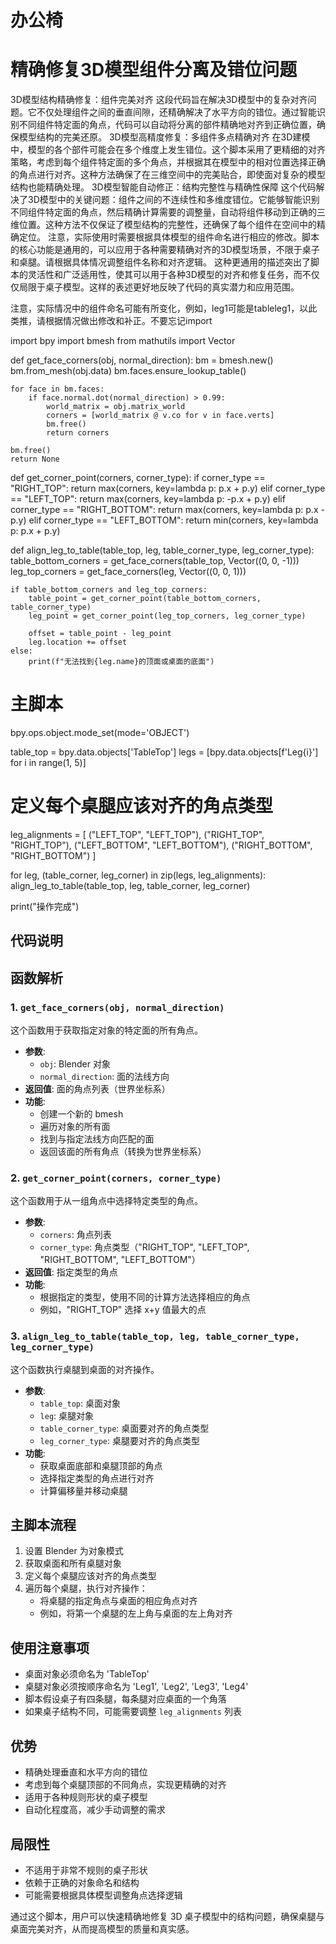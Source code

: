 # 办公椅

# 精确修复3D模型组件分离及错位问题
3D模型结构精确修复：组件完美对齐
这段代码旨在解决3D模型中的复杂对齐问题。它不仅处理组件之间的垂直间隙，还精确解决了水平方向的错位。通过智能识别不同组件特定面的角点，代码可以自动将分离的部件精确地对齐到正确位置，确保模型结构的完美还原。
3D模型高精度修复：多组件多点精确对齐
在3D建模中，模型的各个部件可能会在多个维度上发生错位。这个脚本采用了更精细的对齐策略，考虑到每个组件特定面的多个角点，并根据其在模型中的相对位置选择正确的角点进行对齐。这种方法确保了在三维空间中的完美贴合，即使面对复杂的模型结构也能精确处理。
3D模型智能自动修正：结构完整性与精确性保障
这个代码解决了3D模型中的关键问题：组件之间的不连续性和多维度错位。它能够智能识别不同组件特定面的角点，然后精确计算需要的调整量，自动将组件移动到正确的三维位置。这种方法不仅保证了模型结构的完整性，还确保了每个组件在空间中的精确定位。
注意，实际使用时需要根据具体模型的组件命名进行相应的修改。脚本的核心功能是通用的，可以应用于各种需要精确对齐的3D模型场景，不限于桌子和桌腿。请根据具体情况调整组件名称和对齐逻辑。
这种更通用的描述突出了脚本的灵活性和广泛适用性，使其可以用于各种3D模型的对齐和修复任务，而不仅仅局限于桌子模型。这样的表述更好地反映了代码的真实潜力和应用范围。

注意，实际情况中的组件命名可能有所变化，例如，leg1可能是tableleg1，以此类推，请根据情况做出修改和补正。不要忘记import

import bpy
import bmesh
from mathutils import Vector

def get_face_corners(obj, normal_direction):
    bm = bmesh.new()
    bm.from_mesh(obj.data)
    bm.faces.ensure_lookup_table()
    
    for face in bm.faces:
        if face.normal.dot(normal_direction) > 0.99:
            world_matrix = obj.matrix_world
            corners = [world_matrix @ v.co for v in face.verts]
            bm.free()
            return corners
    
    bm.free()
    return None

def get_corner_point(corners, corner_type):
    if corner_type == "RIGHT_TOP":
        return max(corners, key=lambda p: p.x + p.y)
    elif corner_type == "LEFT_TOP":
        return max(corners, key=lambda p: -p.x + p.y)
    elif corner_type == "RIGHT_BOTTOM":
        return max(corners, key=lambda p: p.x - p.y)
    elif corner_type == "LEFT_BOTTOM":
        return min(corners, key=lambda p: p.x + p.y)

def align_leg_to_table(table_top, leg, table_corner_type, leg_corner_type):
    table_bottom_corners = get_face_corners(table_top, Vector((0, 0, -1)))
    leg_top_corners = get_face_corners(leg, Vector((0, 0, 1)))
    
    if table_bottom_corners and leg_top_corners:
        table_point = get_corner_point(table_bottom_corners, table_corner_type)
        leg_point = get_corner_point(leg_top_corners, leg_corner_type)
        
        offset = table_point - leg_point
        leg.location += offset
    else:
        print(f"无法找到{leg.name}的顶面或桌面的底面")

# 主脚本
bpy.ops.object.mode_set(mode='OBJECT')

table_top = bpy.data.objects['TableTop']
legs = [bpy.data.objects[f'Leg{i}'] for i in range(1, 5)]

# 定义每个桌腿应该对齐的角点类型
leg_alignments = [
    ("LEFT_TOP", "LEFT_TOP"),
    ("RIGHT_TOP", "RIGHT_TOP"),
    ("LEFT_BOTTOM", "LEFT_BOTTOM"),
    ("RIGHT_BOTTOM", "RIGHT_BOTTOM")
]

for leg, (table_corner, leg_corner) in zip(legs, leg_alignments):
    align_leg_to_table(table_top, leg, table_corner, leg_corner)

print("操作完成")

## 代码说明

## 函数解析

### 1. `get_face_corners(obj, normal_direction)`

这个函数用于获取指定对象的特定面的所有角点。

- **参数**:
  - `obj`: Blender 对象
  - `normal_direction`: 面的法线方向
- **返回值**: 面的角点列表（世界坐标系）
- **功能**: 
  - 创建一个新的 bmesh
  - 遍历对象的所有面
  - 找到与指定法线方向匹配的面
  - 返回该面的所有角点（转换为世界坐标系）

### 2. `get_corner_point(corners, corner_type)`

这个函数用于从一组角点中选择特定类型的角点。

- **参数**:
  - `corners`: 角点列表
  - `corner_type`: 角点类型（"RIGHT_TOP", "LEFT_TOP", "RIGHT_BOTTOM", "LEFT_BOTTOM"）
- **返回值**: 指定类型的角点
- **功能**:
  - 根据指定的类型，使用不同的计算方法选择相应的角点
  - 例如，"RIGHT_TOP" 选择 x+y 值最大的点

### 3. `align_leg_to_table(table_top, leg, table_corner_type, leg_corner_type)`

这个函数执行桌腿到桌面的对齐操作。

- **参数**:
  - `table_top`: 桌面对象
  - `leg`: 桌腿对象
  - `table_corner_type`: 桌面要对齐的角点类型
  - `leg_corner_type`: 桌腿要对齐的角点类型
- **功能**:
  - 获取桌面底部和桌腿顶部的角点
  - 选择指定类型的角点进行对齐
  - 计算偏移量并移动桌腿

## 主脚本流程

1. 设置 Blender 为对象模式
2. 获取桌面和所有桌腿对象
3. 定义每个桌腿应该对齐的角点类型
4. 遍历每个桌腿，执行对齐操作：
   - 将桌腿的指定角点与桌面的相应角点对齐
   - 例如，将第一个桌腿的左上角与桌面的左上角对齐

## 使用注意事项

- 桌面对象必须命名为 'TableTop'
- 桌腿对象必须按顺序命名为 'Leg1', 'Leg2', 'Leg3', 'Leg4'
- 脚本假设桌子有四条腿，每条腿对应桌面的一个角落
- 如果桌子结构不同，可能需要调整 `leg_alignments` 列表

## 优势

- 精确处理垂直和水平方向的错位
- 考虑到每个桌腿顶部的不同角点，实现更精确的对齐
- 适用于各种规则形状的桌子模型
- 自动化程度高，减少手动调整的需求

## 局限性

- 不适用于非常不规则的桌子形状
- 依赖于正确的对象命名和结构
- 可能需要根据具体模型调整角点选择逻辑

通过这个脚本，用户可以快速精确地修复 3D 桌子模型中的结构问题，确保桌腿与桌面完美对齐，从而提高模型的质量和真实感。